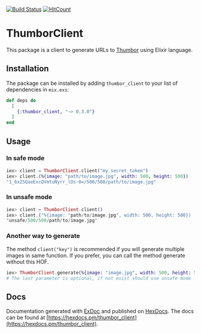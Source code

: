 [![Build Status](https://travis-ci.org/globocom/thumbor-client-ex.svg?branch=master)](https://travis-ci.org/globocom/thumbor-client-ex) [![HitCount](http://hits.dwyl.io/globocom/thumbor-client-ex.svg)](http://hits.dwyl.io/globocom/thumbor-client-ex)

# ThumborClient

This package is a client to generate URLs to [Thumbor](https://github.com/thumbor/thumbor) using Elixir language.

## Installation

The package can be installed by adding `thumbor_client` to your list of dependencies in `mix.exs`:

```elixir
def deps do
  [
    {:thumbor_client, "~> 0.3.0"}
  ]
end
```

## Usage

### In safe mode

```elixir
iex> client = ThumborClient.client("my_secret_token")
iex> client.(%{image: "path/to/image.jpg", width: 500, height: 500})
"1_6x25QaeExcQVmtuNyrr_lOs-0=/500/500/path/to/image.jpg"
```

### In unsafe mode

```elixir
iex> client = ThumborClient.client()
iex> client.("%{image: "path/to/image.jpg", width: 500, height: 500})
"unsafe/500/500/path/to/image.jpg"
```

### Another way to generate

The method `client("key")` is recommended if you will generate multiple images in same function.
If you prefer, you can call the method generate without this HOF.

```elixir
iex> ThumborClient.generate(%{image: "image.jpg", width: 500, height: 500}, "my_secret_token")
# The last parameter is optional, if not exist should use unsafe mode
```

## Docs

Documentation generated with [ExDoc](https://github.com/elixir-lang/ex_doc)
and published on [HexDocs](https://hexdocs.pm). The docs can
be found at [https://hexdocs.pm/thumbor_client](https://hexdocs.pm/thumbor_client).

